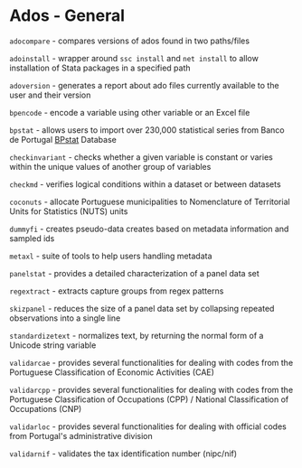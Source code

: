 # Ados - General 

`adocompare` - compares versions of ados found in two paths/files

`adoinstall` - wrapper around `ssc install` and `net install` to allow installation of Stata packages in a specified path

`adoversion` - generates a report about ado files currently available to the user and their version

`bpencode` - encode a variable using other variable or an Excel file

`bpstat` - allows users to import over 230,000 statistical series from Banco de Portugal [BPstat](https://bpstat.bportugal.pt/) Database

`checkinvariant` - checks whether a given variable is constant or varies within the unique values of another group of variables

`checkmd` - verifies logical conditions within a dataset or between datasets

`coconuts` - allocate Portuguese municipalities to Nomenclature of Territorial Units for Statistics (NUTS) units

`dummyfi` - creates pseudo-data creates based on metadata information and sampled ids

`metaxl` - suite of tools to help users handling metadata

`panelstat` - provides a detailed characterization of a panel data set

`regextract` - extracts capture groups from regex patterns

`skizpanel` - reduces the size of a panel data set by collapsing repeated observations into a single line

`standardizetext` - normalizes text, by returning the normal form of a Unicode string variable

`validarcae` - provides several functionalities for dealing with codes from the Portuguese Classification of Economic Activities (CAE)

`validarcpp` - provides several functionalities for dealing with codes from the Portuguese Classification of Occupations (CPP) / National Classification of Occupations (CNP)

`validarloc` - provides several functionalities for dealing with official codes from Portugal's administrative division

`validarnif` - validates the tax identification number (nipc/nif)



